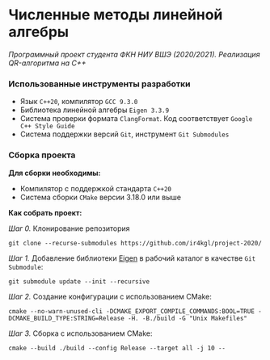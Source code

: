 # Численные методы линейной алгебры
*Программный проект студента ФКН НИУ ВШЭ (2020/2021). Реализация QR-алгоритма на C++*

### Использованные инструменты разработки

* Язык `C++20`, компилятор `GCC 9.3.0`
* Библиотека линейной алгебры `Eigen 3.3.9`
* Система проверки формата `ClangFormat`. Код соответствует `Google C++ Style Guide`
* Система поддержки версий `Git`, инструмент `Git Submodules`

### Сборка проекта

**Для сборки необходимы:**

* Компилятор с поддержкой стандарта `C++20`
* Система сборки `CMake` версии 3.18.0 или выше

**Как собрать проект:**

*Шаг 0.* Клонирование репозитория

``
git clone --recurse-submodules https://github.com/ir4kgl/project-2020/
``

*Шаг 1.* Добавление библиотеки [Eigen](https://eigen.tuxfamily.org/index.php?title=Main_Page) в рабочий каталог в качестве `Git Submodule`:

``
git submodule update --init --recursive
``

*Шаг 2.* Создание конфигурации с использованием CMake:

``
cmake --no-warn-unused-cli -DCMAKE_EXPORT_COMPILE_COMMANDS:BOOL=TRUE -DCMAKE_BUILD_TYPE:STRING=Release -H. -B./build -G "Unix Makefiles"
``

*Шаг 3.* Сборка с использованием CMake:

``
cmake --build ./build --config Release --target all -j 10 --
``
